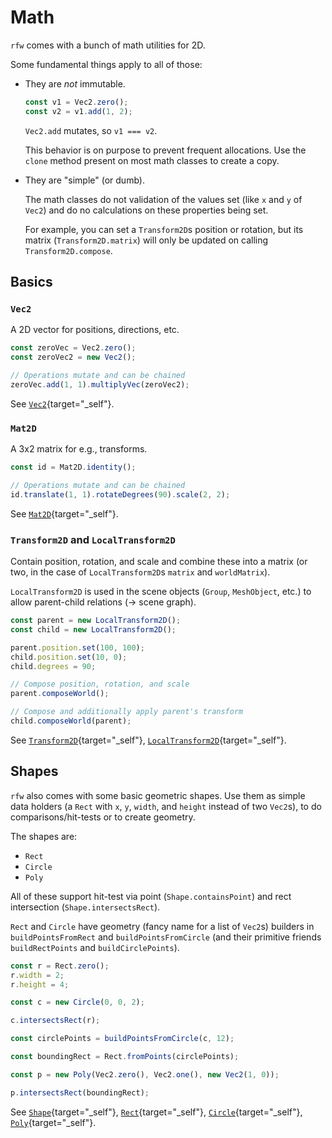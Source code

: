 # Math

`rfw` comes with a bunch of math utilities for 2D.

Some fundamental things apply to all of those:

-   They are _not_ immutable.

    ```ts
    const v1 = Vec2.zero();
    const v2 = v1.add(1, 2);
    ```

    `Vec2.add` mutates, so `v1 === v2`.

    This behavior is on purpose to prevent frequent allocations. Use the `clone` method present on most math classes to create a copy.

-   They are "simple" (or dumb).

    The math classes do not validation of the values set (like `x` and `y` of `Vec2`) and do no calculations on these properties being set.

    For example, you can set a `Transform2D`s position or rotation, but its matrix (`Transform2D.matrix`) will only be updated on calling `Transform2D.compose`.

## Basics

### `Vec2`

A 2D vector for positions, directions, etc.

```ts
const zeroVec = Vec2.zero();
const zeroVec2 = new Vec2();

// Operations mutate and can be chained
zeroVec.add(1, 1).multiplyVec(zeroVec2);
```

See [`Vec2`](/reference/classes/Vec2.html){target="\_self"}.

### `Mat2D`

A 3x2 matrix for e.g., transforms.

```ts
const id = Mat2D.identity();

// Operations mutate and can be chained
id.translate(1, 1).rotateDegrees(90).scale(2, 2);
```

See [`Mat2D`](/reference/classes/Mat2D.html){target="\_self"}.

### `Transform2D` and `LocalTransform2D`

Contain position, rotation, and scale and combine these into a matrix (or two, in the case of `LocalTransform2D`s `matrix` and `worldMatrix`).

`LocalTransform2D` is used in the scene objects (`Group`, `MeshObject`, etc.) to allow parent-child relations (-> scene graph).

```ts
const parent = new LocalTransform2D();
const child = new LocalTransform2D();

parent.position.set(100, 100);
child.position.set(10, 0);
child.degrees = 90;

// Compose position, rotation, and scale
parent.composeWorld();

// Compose and additionally apply parent's transform
child.composeWorld(parent);
```

See [`Transform2D`](/reference/classes/Transform2D.html){target="\_self"}, [`LocalTransform2D`](/reference/classes/LocalTransform2D.html){target="\_self"}.

## Shapes

`rfw` also comes with some basic geometric shapes. Use them as simple data holders (a `Rect` with `x`, `y`, `width`, and `height` instead of two `Vec2`s), to do comparisons/hit-tests or to create geometry.

The shapes are:

-   `Rect`
-   `Circle`
-   `Poly`

All of these support hit-test via point (`Shape.containsPoint`) and rect intersection (`Shape.intersectsRect`).

`Rect` and `Circle` have geometry (fancy name for a list of `Vec2`s) builders in `buildPointsFromRect` and `buildPointsFromCircle` (and their primitive friends `buildRectPoints` and `buildCirclePoints`).

```ts
const r = Rect.zero();
r.width = 2;
r.height = 4;

const c = new Circle(0, 0, 2);

c.intersectsRect(r);

const circlePoints = buildPointsFromCircle(c, 12);

const boundingRect = Rect.fromPoints(circlePoints);

const p = new Poly(Vec2.zero(), Vec2.one(), new Vec2(1, 0));

p.intersectsRect(boundingRect);
```

See [`Shape`](/reference/interfaces/Shape.html){target="\_self"}, [`Rect`](/reference/classes/Rect.html){target="\_self"}, [`Circle`](/reference/classes/Circle.html){target="\_self"}, [`Poly`](/reference/classes/Poly.html){target="\_self"}.
